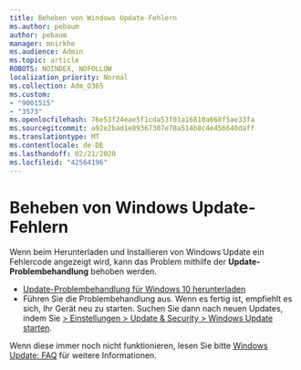 ```yaml
---
title: Beheben von Windows Update-Fehlern
ms.author: pebaum
author: pebaum
manager: mnirkhe
ms.audience: Admin
ms.topic: article
ROBOTS: NOINDEX, NOFOLLOW
localization_priority: Normal
ms.collection: Adm_O365
ms.custom:
- "9001515"
- "3573"
ms.openlocfilehash: 76e53f24eae5f1cda53f01a16810a668f5ae33fa
ms.sourcegitcommit: a92e2bad1e89367307e78a514b8c4e456640daff
ms.translationtype: MT
ms.contentlocale: de-DE
ms.lasthandoff: 02/21/2020
ms.locfileid: "42564196"
---
```

# <a name="fix-windows-update-errors"></a>Beheben von Windows Update-Fehlern

Wenn beim Herunterladen und Installieren von Windows Update ein Fehlercode angezeigt wird, kann das Problem mithilfe der **Update-Problembehandlung** behoben werden.

- [Update-Problembehandlung für Windows 10 herunterladen](https://support.microsoft.com/en-us/help/4027322/windows-update-troubleshooter)
- Führen Sie die Problembehandlung aus. Wenn es fertig ist, empfiehlt es sich, Ihr Gerät neu zu starten. Suchen Sie dann nach neuen Updates, indem Sie [> Einstellungen > Update & Security > Windows Update starten](ms-settings:windowsupdate).

Wenn diese immer noch nicht funktionieren, lesen Sie bitte [Windows Update: FAQ](https://support.microsoft.com/help/12373/windows-update-faq) für weitere Informationen.
